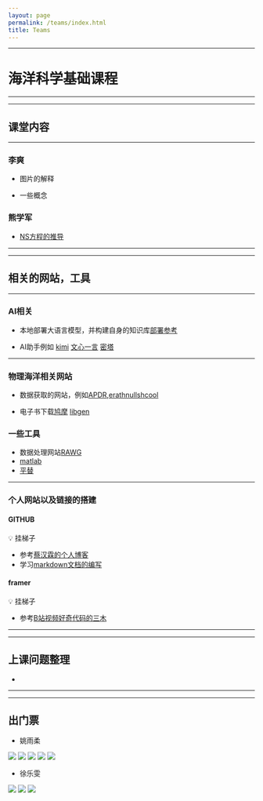 ```yaml
---
layout: page
permalink: /teams/index.html
title: Teams
---
```



---
# 海洋科学基础课程
-----
-----

## 课堂内容
-------
### 李爽

- 图片的解释


- 一些概念
### 熊学军

- [NS方程的推导](http://albondna.github.io/images/haiyangziliao/NS.pdf)

----------
----------

## 相关的网站，工具

----------



### AI相关
- 本地部署大语言模型，并构建自身的知识库[部署参考](http://albondna.github.io/images/haiyangziliao/bushu.pdf)

- AI助手例如 [kimi](https://kimi.moonshot.cn/)  [文心一言](https://yiyan.baidu.com/welcome)  [密塔](https://metaso.cn/)  

-------
### 物理海洋相关网站
- 数据获取的网站，例如[APDR](https://apdrc.soest.hawaii.edu/),[erathnullshcool](https://www.rawgraphs.io/)  

- 电子书下载[鸠摩](https://www.tboxn.com/)  [libgen](https://libgen.mx/)  

### 一些工具
- 数据处理网站[RAWG](https://www.rawgraphs.io/)
- [matlab](https://matlab.mathworks.com/)
- [平替](https://octave-online.net/)

-------
### 个人网站以及链接的搭建

#### GITHUB
:bulb: 挂梯子
- 参考[蔡汉霖的个人博客](https://github.com/GuangLun2000)
- 学习[markdown文档的编写](https://markdown.cn/)

#### framer
:bulb: 挂梯子
- 参考[B站视频好奇代码的三木](https://www.bilibili.com/video/BV15D4y1t7ja/?share_source=copy_web&vd_source=6bf8eb1c6205929a58c7bccc8626b8a6)

--------
-------
## 上课问题整理
- 


-------
-------

## 出门票
- 姚雨柔
<img src="/images/haiyangziliao/chumenpiao/yyr1.jpg">
<img src="/images/haiyangziliao/chumenpiao/yyr2.jpg">
<img src="/images/haiyangziliao/chumenpiao/yyr3.jpg">
<img src="/images/haiyangziliao/chumenpiao/yyr4.jpg">
<img src="/images/haiyangziliao/chumenpiao/yyr5.jpg">

- 徐乐雯
<img src="/images/haiyangziliao/chumenpiao/xlw1.jpg">
<img src="/images/haiyangziliao/chumenpiao/xlw2.jpg">
<img src="/images/haiyangziliao/chumenpiao/xlw3.jpg">








<br>


